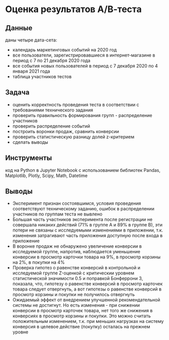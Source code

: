 # Оценка результатов А/В-теста
## Данные
даны четыре дата-сета:
- календарь маркетинговых событий на 2020 год
- все пользователи, зарегистрировавшиеся в интернет-магазине в период с 7 по 21 декабря 2020 года
- все события новых пользователей в период с 7 декабря 2020 по 4 января 2021 года
- таблица участников тестов
## Задача
- оценить корректность проведения теста в соответствии с требованиями технического задания
- проверить правильность формирования групп - распределение участников
- проверить распределение событий
- построить воронки продаж, сравнить конверсии
- проверить статистическую разницу долей z-критерием
- сделать выводы 
## Инструменты
код на Python в Jupyter Notebook с использованием библиотек Pandas, Matplotlib, Plotly, Scipy, Math, Datetime
## Выводы
- Эксперимент признан состоявшимся, условия проведения соответствуют техническому заданию, ошибок в распределении участников по группам теста не вывлено
- Большая часть участников эксперимента после регистрации не совершала никаких действий (71% в группе А и 89% в группе В), эти потери не связаны с исследуемыми изменениями в приложении, т.к. изменения затрагивают часть приложения доступную после входа в приложение
- В воронке продаж не обнаружено увеличение конверсии в исследуемой группе, напротив, наблюдается уменьшение конверсии в просмотр карточки товара на 9%, в просмотр корзины на 2%, в покупки на 4%
- Проверка гипотез о равенстве конверсий в контрольной и исследуемой группе Z-оценкой с критическии уровнем статистической значимости 0.5 и поправкой Бонферрони 3, показала, что, гипотезу о равенстве конверсий в просмотр карточек товара следует отвергнуть, а вот гипотезы о равенстве конверсий в просмотр корзины и покупки не получилось отвергнуть
- Ожидаемый эффект от внедрением улучшенной рекомендательной системы не достигнут. Но есть изменения - при снижении конверсии в просмотр карточек товара, нет того же снижения в конверсиях в просмотр корзины и покупки. Это можно считать положительным изменением, т.к. при меньших нагрузках на систему конверсия в целевое действие (покупку) осталась на прежнем уровне